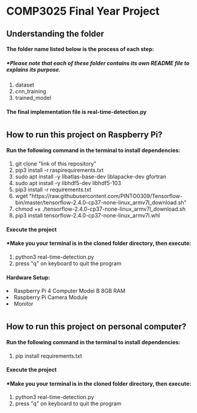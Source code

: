 # COMP3025 Final Year Project
## Understanding the folder
#### The folder name listed below is the process of each step:
##### *Please note that each of these folder contains its own README file to explains its purpose.
<ol>
<li>dataset</li>
<li>cnn_training</li>
<li>trained_model</li>
</ol>

#### The final implementation file is real-time-detection.py

#
## How to run this project on Raspberry Pi?
#### Run the following command in the terminal to install dependencies: 
<ol>
<li>git clone "link of this repository"</li>
<li>pip3 install -r raspirequirements.txt</li>
<li>sudo apt install -y libatlas-base-dev liblapacke-dev gfortran</li>
<li>sudo apt install -y libhdf5-dev libhdf5-103</li>
<li>pip3 install -r requirements.txt</li>
<li>wget "https://raw.githubusercontent.com/PINTO0309/Tensorflow-bin/master/tensorflow-2.4.0-cp37-none-linux_armv7l_download.sh"</li>
<li>chmod +x ./tensorflow-2.4.0-cp37-none-linux_armv7l_download.sh</li>
<li>pip3 install tensorflow-2.4.0-cp37-none-linux_armv7l.whl</li>
</ol>

#### Execute the project
#### *Make you your terminal is in the cloned folder directory, then execute:
<ol>
<li>python3 real-time-detection.py</li>
<li>press "q" on keyboard to quit the program</li>
</ol>

#### Hardware Setup:
<li> Raspberry Pi 4 Computer Model B 8GB RAM </li>
<li> Raspberry Pi Camera Module </li>
<li> Monitor </li>

#
## How to run this project on personal computer?
#### Run the following command in the terminal to install dependencies: 
<ol>
<li>pip install requirements.txt</li>
</ol>

#### Execute the project
#### *Make you your terminal is in the cloned folder directory, then execute:
<ol>
<li>python3 real-time-detection.py</li>
<li>press "q" on keyboard to quit the program</li>
</ol>